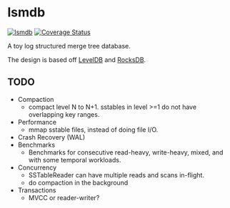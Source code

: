# lsmdb
[![lsmdb](https://github.com/adamlesinski/lsmdb/actions/workflows/rust.yml/badge.svg)](https://github.com/adamlesinski/lsmdb/actions/workflows/rust.yml) [![Coverage Status](https://coveralls.io/repos/github/vardhan/lsmdb/badge.svg?branch=main&kill_cache=1)](https://coveralls.io/github/vardhan/lsmdb?branch=main)

A toy log structured merge tree database.

The design is based off
[LevelDB](https://github.com/google/leveldb/blob/main/doc/impl.md) and [RocksDB](https://artem.krylysov.com/blog/2023/04/19/how-rocksdb-works/).

## TODO
- Compaction
  * compact level N to N+1. sstables in level >=1 do not have overlapping key ranges.
- Performance
  * mmap sstable files, instead of doing file I/O.
- Crash Recovery (WAL)
- Benchmarks
  * Benchmarks for consecutive read-heavy, write-heavy,
    mixed, and with some temporal workloads.
- Concurrency
  * SSTableReader can have multiple reads and scans in-flight.
  * do compaction in the background
- Transactions
  * MVCC or reader-writer?
